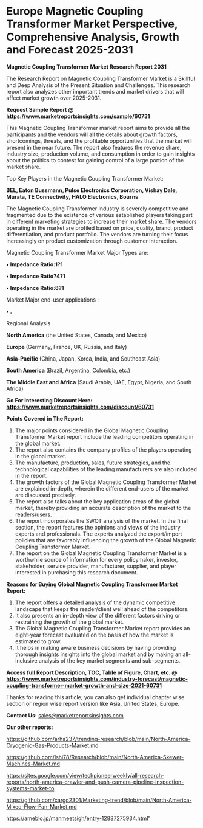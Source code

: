 # Europe Magnetic Coupling Transformer Market Perspective, Comprehensive Analysis, Growth and Forecast 2025-2031

<strong>Magnetic Coupling Transformer Market Research Report 2031</strong>

The Research Report on Magnetic Coupling Transformer Market is a Skillful and Deep Analysis of the Present Situation and Challenges. This research report also analyzes other important trends and market drivers that will affect market growth over 2025-2031.

<strong>Request Sample Report @ <a href=https://www.marketreportsinsights.com/sample/60731>https://www.marketreportsinsights.com/sample/60731</a></strong>

This Magnetic Coupling Transformer market report aims to provide all the participants and the vendors will all the details about growth factors, shortcomings, threats, and the profitable opportunities that the market will present in the near future. The report also features the revenue share, industry size, production volume, and consumption in order to gain insights about the politics to contest for gaining control of a large portion of the market share.

Top Key Players in the Magnetic Coupling Transformer Market:

<strong>BEL, Eaton Bussmann, Pulse Electronics Corporation, Vishay Dale, Murata, TE Connectivity, HALO Electronics, Bourns</strong>

The Magnetic Coupling Transformer Industry is severely competitive and fragmented due to the existence of various established players taking part in different marketing strategies to increase their market share. The vendors operating in the market are profiled based on price, quality, brand, product differentiation, and product portfolio. The vendors are turning their focus increasingly on product customization through customer interaction.

Magnetic Coupling Transformer Market Major Types are:

<strong>• Impedance Ratio:1?1

• Impedance Ratio?4?1

• Impedance Ratio:8?1</strong>

Market Major end-user applications :

<strong>• .</strong>

Regional Analysis

</u><strong><b>North America</b></strong> (the United States, Canada, and Mexico)

<strong><b>Europe </b></strong>(Germany, France, UK, Russia, and Italy)

<strong><b>Asia-Pacific</b></strong> (China, Japan, Korea, India, and Southeast Asia)

<strong><b>South America</b></strong> (Brazil, Argentina, Colombia, etc.)

<strong><b>The Middle East and Africa</b></strong> (Saudi Arabia, UAE, Egypt, Nigeria, and South Africa)

<strong>Go For Interesting Discount Here: <a href=https://www.marketreportsinsights.com/discount/60731>https://www.marketreportsinsights.com/discount/60731</a></strong>

<strong>Points Covered in The Report:</strong>
<ol>
  <li>The major points considered in the Global Magnetic Coupling Transformer Market report include the leading competitors operating in the global market.</li>
  <li>The report also contains the company profiles of the players operating in the global market.</li>
  <li>The manufacture, production, sales, future strategies, and the technological capabilities of the leading manufacturers are also included in the report.</li>
  <li>The growth factors of the Global Magnetic Coupling Transformer Market are explained in-depth, wherein the different end-users of the market are discussed precisely.</li>
  <li>The report also talks about the key application areas of the global market, thereby providing an accurate description of the market to the readers/users.</li>
  <li>The report incorporates the SWOT analysis of the market. In the final section, the report features the opinions and views of the industry experts and professionals. The experts analyzed the export/import policies that are favorably influencing the growth of the Global Magnetic Coupling Transformer Market.</li>
  <li>The report on the Global Magnetic Coupling Transformer Market is a worthwhile source of information for every policymaker, investor, stakeholder, service provider, manufacturer, supplier, and player interested in purchasing this research document.</li>
</ol>
<strong>Reasons for Buying Global Magnetic Coupling Transformer Market Report:</strong>

<ol>
  <li>The report offers a detailed analysis of the dynamic competitive landscape that keeps the reader/client well ahead of the competitors.</li>
  <li>It also presents an in-depth view of the different factors driving or restraining the growth of the global market.</li>
  <li>The Global Magnetic Coupling Transformer Market report provides an eight-year forecast evaluated on the basis of how the market is estimated to grow.</li>
  <li>It helps in making aware business decisions by having providing thorough insights insights into the global market and by making an all-inclusive analysis of the key market segments and sub-segments.</li>
</ol>
<strong>Access full Report Description, TOC, Table of Figure, Chart, etc. @ <a href=https://www.marketreportsinsights.com/industry-forecast/magnetic-coupling-transformer-market-growth-and-size-2021-60731>https://www.marketreportsinsights.com/industry-forecast/magnetic-coupling-transformer-market-growth-and-size-2021-60731</a></strong>


Thanks for reading this article; you can also get individual chapter wise section or region wise report version like Asia, United States, Europe.

<strong>Contact Us:</strong>
sales@marketreportsinsights.com

<strong>Our other reports:</strong>

<a href=https://github.com/arha237/trending-research/blob/main/North-America-Cryogenic-Gas-Products-Market.md>https://github.com/arha237/trending-research/blob/main/North-America-Cryogenic-Gas-Products-Market.md</a>

<a href=https://github.com/Ishi78/Research/blob/main/North-America-Skewer-Machines-Market.md>https://github.com/Ishi78/Research/blob/main/North-America-Skewer-Machines-Market.md</a>

<a href=https://sites.google.com/view/techpioneerweekly/all-research-reports/north-america-crawler-and-push-camera-pipeline-inspection-systems-market-to>https://sites.google.com/view/techpioneerweekly/all-research-reports/north-america-crawler-and-push-camera-pipeline-inspection-systems-market-to</a>

<a href=https://github.com/cargo2301/Marketing-trend/blob/main/North-America-Mixed-Flow-Fan-Market.md>https://github.com/cargo2301/Marketing-trend/blob/main/North-America-Mixed-Flow-Fan-Market.md</a>

<a href=https://ameblo.jp/manmeetsigh/entry-12887275934.html>https://ameblo.jp/manmeetsigh/entry-12887275934.html</a>"
